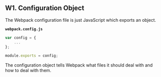 ## W1. Configuration Object

The Webpack configuration file is just JavaScript which exports an object.

**`webpack.config.js`**

```javascript
var config = {
    ...
};

module.exports = config;
```

The configuration object tells Webpack what files it should deal with and how to deal with them.
